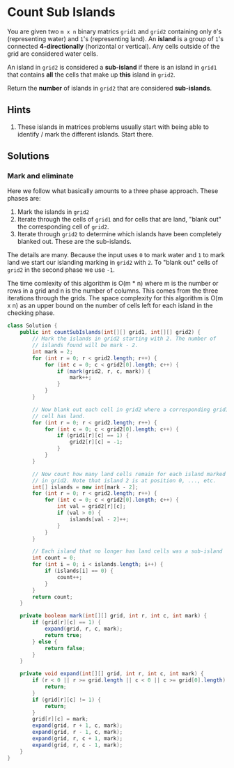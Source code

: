 # Count Sub Islands

You are given two `m x n` binary matrics `grid1` and `grid2` containing only
`0`'s (representing water) and `1`'s (representing land). An **island** is a
group of `1`'s connected **4-directionally** (horizontal or vertical). Any
cells outside of the grid are considered water cells.

An island in `grid2` is considered a **sub-island** if there is an island in
`grid1` that contains **all** the cells that make up **this** island in
`grid2`.

Return the **number** of islands in `grid2` that are considered
**sub-islands**.

## Hints

1. These islands in matrices problems usually start with being able to
   identify / mark the different islands. Start there.

## Solutions

### Mark and eliminate

Here we follow what basically amounts to a three phase approach. These phases
are:

1. Mark the islands in `grid2`
1. Iterate through the cells of `grid1` and for cells that are land, "blank
   out" the corresponding cell of `grid2`.
1. Iterate through `grid2` to determine which islands have been completely
   blanked out. These are the sub-islands.

The details are many. Because the input uses `0` to mark water and `1` to mark
land we start our islanding marking in `grid2` with `2`. To "blank out" cells
of `grid2` in the second phase we use `-1`.

The time comlexity of this algorithm is O(m * n) where m is the number or rows
in a grid and n is the number of columns. This comes from the three iterations
through the grids. The space complexity for this algorithm is O(m x n) as an
upper bound on the number of cells left for each island in the checking phase.

```java
class Solution {
    public int countSubIslands(int[][] grid1, int[][] grid2) {
        // Mark the islands in grid2 starting with 2. The number of
        // islands found will be mark - 2.
        int mark = 2;
        for (int r = 0; r < grid2.length; r++) {
            for (int c = 0; c < grid2[0].length; c++) {
                if (mark(grid2, r, c, mark)) {
                    mark++;
                }
            }
        }

        // Now blank out each cell in grid2 where a corresponding grid1
        // cell has land.
        for (int r = 0; r < grid2.length; r++) {
            for (int c = 0; c < grid2[0].length; c++) {
                if (grid1[r][c] == 1) {
                    grid2[r][c] = -1;
                }
            }
        }

        // Now count how many land cells remain for each island marked
        // in grid2. Note that island 2 is at position 0, ..., etc.
        int[] islands = new int[mark - 2];
        for (int r = 0; r < grid2.length; r++) {
            for (int c = 0; c < grid2[0].length; c++) {
                int val = grid2[r][c];
                if (val > 0) {
                    islands[val - 2]++;
                }
            }
        }

        // Each island that no longer has land cells was a sub-island
        int count = 0;
        for (int i = 0; i < islands.length; i++) {
            if (islands[i] == 0) {
                count++;
            }
        }
        return count;
    }

    private boolean mark(int[][] grid, int r, int c, int mark) {
        if (grid[r][c] == 1) {
            expand(grid, r, c, mark);
            return true;
        } else {
            return false;
        }
    }

    private void expand(int[][] grid, int r, int c, int mark) {
        if (r < 0 || r >= grid.length || c < 0 || c >= grid[0].length) {
            return;
        }
        if (grid[r][c] != 1) {
            return;
        }
        grid[r][c] = mark;
        expand(grid, r + 1, c, mark);
        expand(grid, r - 1, c, mark);
        expand(grid, r, c + 1, mark);
        expand(grid, r, c - 1, mark);
    }
}
```
